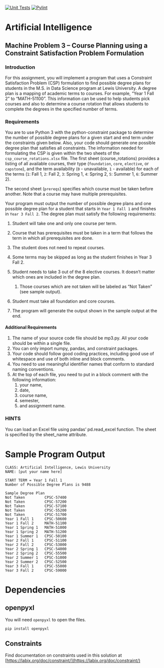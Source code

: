 [![Unit Tests](https://github.com/amajor/artificial-intelligence-machine-problem-3/actions/workflows/python-test.yml/badge.svg)](https://github.com/amajor/artificial-intelligence-machine-problem-3/actions/workflows/python-test.yml)
[![Pylint](https://github.com/amajor/artificial-intelligence-machine-problem-3/actions/workflows/pylint.yml/badge.svg)](https://github.com/amajor/artificial-intelligence-machine-problem-3/actions/workflows/pylint.yml)

# Artificial Intelligence 
## Machine Problem 3 – Course Planning using a Constraint Satisfaction Problem Formulation

### Introduction
For this assignment, you will implement a program that uses a Constraint Satisfaction Problem (CSP) formulation to find 
possible degree plans for students in the M.S. in Data Science program at Lewis University. A degree plan is a mapping 
of academic terms to courses. For example, “Year 1 Fall 2” to “MATH-51100”. This information can be used to help 
students pick courses and also to determine a course rotation that allows students to complete the degrees in the 
specified number of terms.

### Requirements
You are to use Python 3 with the python-constraint package to determine the number of possible degree plans for a given 
start and end term under the constraints given below. Also, your code should generate one possible degree plan that 
satisfies all constraints. The information needed for formulating the CSP is given within the two sheets of the 
`csp_course_rotations.xlsx` file. The first sheet (course_rotations) provides a listing of all available courses, their 
type (`foundation`, `core`, `elective`, or `capstone`), and the term availability (`0` - unavailable, `1` - available) 
for each of the terms (`1`: Fall 1, `2`: Fall 2, `3`: Spring 1, `4`: Spring 2, `5`: Summer 1, `6`: Summer 2). 

The second sheet (`prereqs`) specifies which course must be taken before another. Note that a course may have multiple 
prerequisites.

Your program must output the number of possible degree plans and one possible degree plan for a student that starts in 
`Year 1 Fall 1` and finishes in `Year 3 Fall 2`. The degree plan must satisfy the following requirements:

1. Student will take one and only one course per term.
2. Course that has prerequisites must be taken in a term that follows the term in which all prerequisites are done.
3. The student does not need to repeat courses.
4. Some terms may be skipped as long as the student finishes in Year 3 Fall 2.
5. Student needs to take 3 out of the 8 elective courses. It doesn’t matter which ones are included in the degree plan. 
   1. Those courses which are not taken will be labeled as “Not Taken” (see sample output).
6. Student must take all foundation and core courses.

7. The program will generate the output shown in the sample output at the end.

#### Additional Requirements

1. The name of your source code file should be mp3.py. All your code should be within a single file.
2. You can only import numpy, pandas, and constraint packages.
3. Your code should follow good coding practices, including good use of whitespace and use of both inline and block comments.
4. You need to use meaningful identifier names that conform to standard naming conventions.
5. At the top of each file, you need to put in a block comment with the following information: 
   1. your name, 
   2. date, 
   3. course name, 
   4. semester, 
   5. and assignment name.

### HINTS

You can load an Excel file using pandas’ pd.read_excel function. The sheet is specified by the sheet_name attribute.

# Sample Program Output
```
CLASS: Artificial Intelligence, Lewis University 
NAME: [put your name here]

START TERM = Year 1 Fall 1
Number of Possible Degree Plans is 9488

Sample Degree Plan
Not Taken         CPSC-57400
Not Taken         CPSC-57200
Not Taken         CPSC-57100
Not Taken         CPSC-55200
Not Taken         CPSC-51700
Year 1 Fall 1     CPSC-50600
Year 1 Fall 2     MATH-51100
Year 1 Spring 1   MATH-51000
Year 1 Spring 2   MATH-51200
Year 1 Summer 1   CPSC-50100
Year 2 Fall 1     CPSC-51100
Year 2 Fall 2     CPSC-53000
Year 2 Spring 1   CPSC-54000
Year 2 Spring 2   CPSC-55500
Year 2 Summer 1   CPSC-51000
Year 2 Summer 2   CPSC-52500
Year 3 Fall 1     CPSC-55000
Year 3 Fall 2     CPSC-59000
```

# Dependencies

## openpyxl

You will need `openpyxl` to open the files.

```shell
pip install openpyxl
```

## Constraints

Find documentation on constraints used in this solution at 
[https://labix.org/doc/constraint/](https://labix.org/doc/constraint/)
